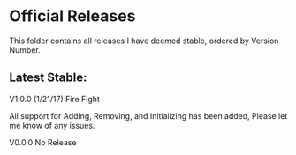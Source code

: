 # Official Releases

This folder contains all releases I have deemed stable, ordered by Version Number.

## Latest Stable:
V1.0.0 (1/21/17) Fire Fight

All support for Adding, Removing, and Initializing has been added, Please let me know of any issues.

V0.0.0 No Release
